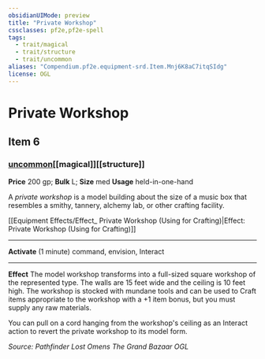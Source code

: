 ```yaml
---
obsidianUIMode: preview
title: "Private Workshop"
cssclasses: pf2e,pf2e-spell
tags:
  - trait/magical
  - trait/structure
  - trait/uncommon
aliases: "Compendium.pf2e.equipment-srd.Item.Mnj6K8aC7itqSIdg"
license: OGL
---
```

# Private Workshop
## Item 6
### [uncommon](uncommon "Uncommon Rarity Trait")[[magical]][[structure]]


**Price** 200 gp; 
**Bulk** L; **Size** med
**Usage** held-in-one-hand

A _private workshop_ is a model building about the size of a music box that resembles a smithy, tannery, alchemy lab, or other crafting facility.

[[Equipment Effects/Effect_ Private Workshop (Using for Crafting)|Effect: Private Workshop (Using for Crafting)]]

* * *

**Activate** (1 minute) command, envision, Interact

* * *

**Effect** The model workshop transforms into a full-sized square workshop of the represented type. The walls are 15 feet wide and the ceiling is 10 feet high. The workshop is stocked with mundane tools and can be used to Craft items appropriate to the workshop with a +1 item bonus, but you must supply any raw materials.

You can pull on a cord hanging from the workshop's ceiling as an Interact action to revert the private workshop to its model form.

*Source: Pathfinder Lost Omens The Grand Bazaar*
*OGL*